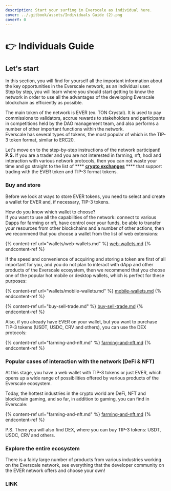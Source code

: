 ```yaml
---
description: Start your surfing in Everscale as individual here.
cover: ../.gitbook/assets/Individuals Guide (2).png
coverY: 0
---
```


# 👉 Individuals Guide

## Let's start

In this section, you will find for yourself all the important information about the key opportunities in the Everscale network, as an individual user. \
Step by step, you will learn where you should start getting to know the network in order to use all the advantages of the developing Everscale blockchain as efficiently as possible.

The main token of the network is EVER (ex. TON Crystal). It is used to pay commissions to validators, accrue rewards to stakeholders and participants in competitions held by the DAO management team, and also performs a number of other important functions within the network. \
Everscale has several types of tokens, the most popular of which is the TIP-3 token format, similar to ERC20.

Let's move on to the step-by-step instructions of the network participant! \
**P.S.** If you are a trader and you are not interested in farming, nft, hodl and interaction with various network protocols, then you can not waste your time and go straight to the list of **** [**crypto exchanges**](https://docs.tonalliance.org/individuals-and-institutionals/buy-sell-trade) **** that support trading with the EVER token and TIP-3 format tokens.

### Buy and store

Before we look at ways to store EVER tokens, you need to select and create a wallet for EVER and, if necessary, TIP-3 tokens.

How do you know which wallet to choose? \
If you want to use all the capabilities of the network: connect to various Dapps for farming or nft, have control over your funds, be able to transfer your resources from other blockchains and a number of other actions, then we recommend that you choose a wallet from the list of web extensions:

{% content-ref url="wallets/web-wallets.md" %}
[web-wallets.md](wallets/web-wallets.md)
{% endcontent-ref %}

If the speed and convenience of acquiring and storing a token are first of all important for you, and you do not plan to interact with dApp and other products of the Everscale ecosystem, then we recommend that you choose one of the popular hot mobile or desktop wallets, which is perfect for these purposes:

{% content-ref url="wallets/mobile-wallets.md" %}
[mobile-wallets.md](wallets/mobile-wallets.md)
{% endcontent-ref %}

{% content-ref url="buy-sell-trade.md" %}
[buy-sell-trade.md](buy-sell-trade.md)
{% endcontent-ref %}

Also, if you already have EVER on your wallet, but you want to purchase TIP-3 tokens (USDT, USDC, CRV and others), you can use the DEX protocols:

{% content-ref url="farming-and-nft.md" %}
[farming-and-nft.md](farming-and-nft.md)
{% endcontent-ref %}

### Popular cases of interaction with the network (DeFi & NFT)

At this stage, you have a web wallet with TIP-3 tokens or just EVER, which opens up a wide range of possibilities offered by various products of the Everscale ecosystem.

Today, the hottest industries in the crypto world are DeFi, NFT and blockchain gaming, and so far, in addition to gaming, you can find in Everscale:

{% content-ref url="farming-and-nft.md" %}
[farming-and-nft.md](farming-and-nft.md)
{% endcontent-ref %}

P.S. There you will also find DEX, where you can buy TIP-3 tokens: USDT, USDC, CRV and others.

### Explore the entire ecosystem

There is a fairly large number of products from various industries working on the Everscale network, see everything that the developer community on the EVER network offers and choose your own!

### LINK

